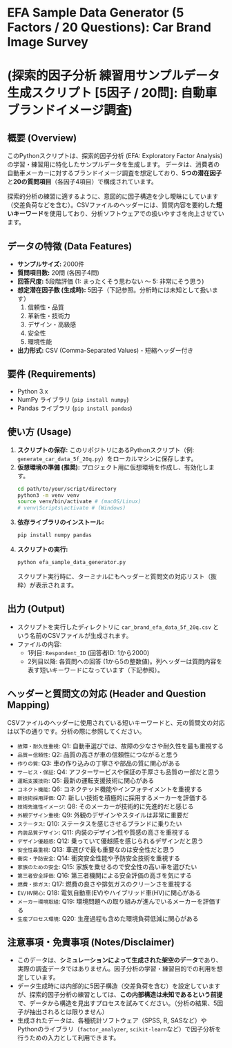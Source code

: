 # EFA Sample Data Generator (5 Factors / 20 Questions): Car Brand Image Survey
# (探索的因子分析 練習用サンプルデータ生成スクリプト [5因子 / 20問]: 自動車ブランドイメージ調査)

## 概要 (Overview)

このPythonスクリプトは、探索的因子分析 (EFA: Exploratory Factor Analysis) の学習・練習用に特化したサンプルデータを生成します。
データは、消費者の自動車メーカーに対するブランドイメージ調査を想定しており、**5つの潜在因子**と**20の質問項目**（各因子4項目）で構成されています。

探索的分析の練習に適するように、意図的に因子構造を少し曖昧にしています（交差負荷などを含む）。CSVファイルのヘッダーには、質問内容を要約した**短いキーワード**を使用しており、分析ソフトウェアでの扱いやすさを向上させています。

## データの特徴 (Data Features)

* **サンプルサイズ:** 2000件
* **質問項目数:** 20問 (各因子4問)
* **回答尺度:** 5段階評価 (1: まったくそう思わない 〜 5: 非常にそう思う)
* **想定潜在因子数 (生成時):** 5因子（下記参照。分析時には未知として扱います）
    1.  信頼性・品質
    2.  革新性・技術力
    3.  デザイン・高級感
    4.  安全性
    5.  環境性能
* **出力形式:** CSV (Comma-Separated Values) - 短縮ヘッダー付き

## 要件 (Requirements)

* Python 3.x
* NumPy ライブラリ (`pip install numpy`)
* Pandas ライブラリ (`pip install pandas`)

## 使い方 (Usage)

1.  **スクリプトの保存:** このリポジトリにあるPythonスクリプト（例: `generate_car_data_5f_20q.py`）をローカルマシンに保存します。
2.  **仮想環境の準備 (推奨):** プロジェクト用に仮想環境を作成し、有効化します。
    ```bash
    cd path/to/your/script/directory
    python3 -m venv venv
    source venv/bin/activate # (macOS/Linux)
    # venv\Scripts\activate # (Windows)
    ```
3.  **依存ライブラリのインストール:**
    ```bash
    pip install numpy pandas
    ```
4.  **スクリプトの実行:**
    ```bash
    python efa_sample_data_generator.py
    ```
    スクリプト実行時に、ターミナルにもヘッダーと質問文の対応リスト（抜粋）が表示されます。

## 出力 (Output)

* スクリプトを実行したディレクトリに `car_brand_efa_data_5f_20q.csv` という名前のCSVファイルが生成されます。
* ファイルの内容:
    * 1列目: `Respondent_ID` (回答者ID: 1から2000)
    * 2列目以降: 各質問への回答 (1から5の整数値)。列ヘッダーは質問内容を表す短いキーワードになっています（下記参照）。

## ヘッダーと質問文の対応 (Header and Question Mapping)

CSVファイルのヘッダーに使用されている短いキーワードと、元の質問文の対応は以下の通りです。分析の際に参照してください。

* `故障・耐久性重視`: Q1: 自動車選びでは、故障の少なさや耐久性を最も重視する
* `品質＝信頼性`: Q2: 品質の高さが車の信頼性につながると思う
* `作りの質`: Q3: 車の作り込みの丁寧さや部品の質に関心がある
* `サービス・保証`: Q4: アフターサービスや保証の手厚さも品質の一部だと思う
* `運転支援技術`: Q5: 最新の運転支援技術に関心がある
* `コネクト機能`: Q6: コネクテッド機能やインフォテイメントを重視する
* `新技術採用評価`: Q7: 新しい技術を積極的に採用するメーカーを評価する
* `技術先進性イメージ`: Q8: そのメーカーが技術的に先進的だと感じる
* `外観デザイン重視`: Q9: 外観のデザインやスタイルは非常に重要だ
* `ステータス`: Q10: ステータスを感じさせるブランドに乗りたい
* `内装品質デザイン`: Q11: 内装のデザイン性や質感の高さを重視する
* `デザイン優越感`: Q12: 乗っていて優越感を感じられるデザインだと思う
* `安全性最重視`: Q13: 車選びで最も重要なのは安全性だと思う
* `衝突・予防安全`: Q14: 衝突安全性能や予防安全技術を重視する
* `家族のための安全`: Q15: 家族を乗せるので安全性の高い車を選びたい
* `第三者安全評価`: Q16: 第三者機関による安全評価の高さを気にする
* `燃費・排ガス`: Q17: 燃費の良さや排気ガスのクリーンさを重視する
* `EV/HV関心`: Q18: 電気自動車(EV)やハイブリッド車(HV)に関心がある
* `メーカー環境取組`: Q19: 環境問題への取り組みが進んでいるメーカーを評価する
* `生産プロセス環境`: Q20: 生産過程も含めた環境負荷低減に関心がある

## 注意事項・免責事項 (Notes/Disclaimer)

* このデータは、**シミュレーションによって生成された架空のデータ**であり、実際の調査データではありません。因子分析の学習・練習目的での利用を想定しています。
* データ生成時には内部的に5因子構造（交差負荷を含む）を設定していますが、探索的因子分析の練習としては、**この内部構造は未知であるという前提**で、データから構造を見出すプロセスを試みてください。（分析の結果、5因子が抽出されるとは限りません）
* 生成されたデータは、各種統計ソフトウェア（SPSS, R, SASなど）やPythonのライブラリ（`factor_analyzer`, `scikit-learn`など）で因子分析を行うための入力として利用できます。

